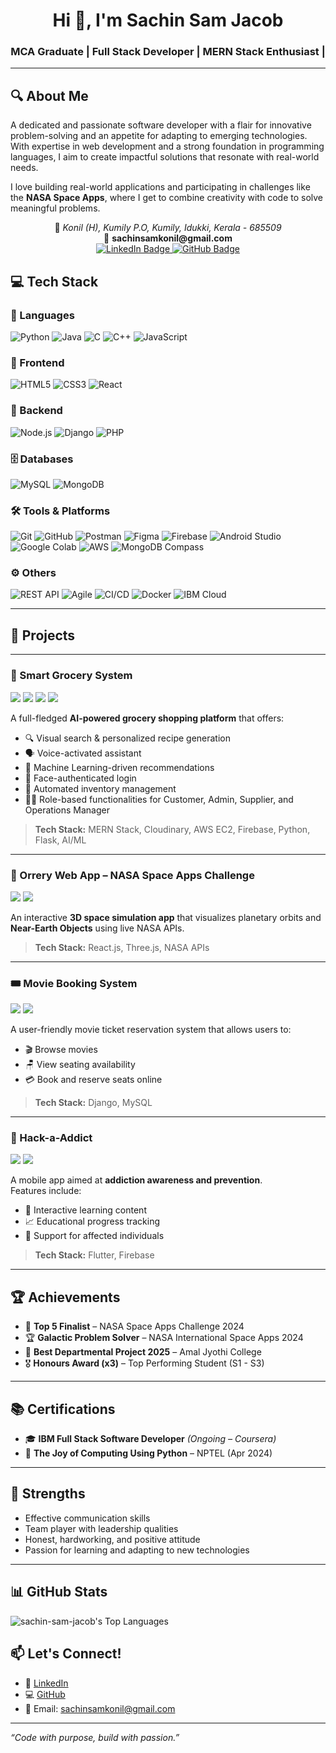 <h1 align="center">Hi 👋, I'm Sachin Sam Jacob</h1>
<h3 align="center">MCA Graduate | Full Stack Developer | MERN Stack Enthusiast |
</h3>

---

## 🔍 About Me

A dedicated and passionate software developer with a flair for innovative problem-solving and an appetite for adapting to emerging technologies. With expertise in web development and a strong foundation in programming languages, I aim to create impactful solutions that resonate with real-world needs.

I love building real-world applications and participating in challenges like the **NASA Space Apps**, where I get to combine creativity with code to solve meaningful problems.

<p align="center">
  📍 <i>Konil (H), Kumily P.O, Kumily, Idukki, Kerala - 685509</i><br>
  📧 <b>sachinsamkonil@gmail.com</b><br>
  <a href="https://www.linkedin.com/in/sachinsamjacob/">
    <img src="https://img.shields.io/badge/LinkedIn-Connect-blue" alt="LinkedIn Badge"/>
  </a>
  <a href="https://github.com/sachin-sam-jacob">
    <img src="https://img.shields.io/badge/GitHub-Portfolio-black" alt="GitHub Badge"/>
  </a>
</p>

## 💻 Tech Stack

### 🧠 Languages
![Python](https://img.shields.io/badge/Python-3776AB?style=for-the-badge&logo=python&logoColor=white)
![Java](https://img.shields.io/badge/Java-ED8B00?style=for-the-badge&logo=java&logoColor=white)
![C](https://img.shields.io/badge/C-00599C?style=for-the-badge&logo=c&logoColor=white)
![C++](https://img.shields.io/badge/C++-00599C?style=for-the-badge&logo=c%2B%2B&logoColor=white)
![JavaScript](https://img.shields.io/badge/JavaScript-F7DF1E?style=for-the-badge&logo=javascript&logoColor=black)

### 🎨 Frontend
![HTML5](https://img.shields.io/badge/HTML5-E34F26?style=for-the-badge&logo=html5&logoColor=white)
![CSS3](https://img.shields.io/badge/CSS3-1572B6?style=for-the-badge&logo=css3&logoColor=white)
![React](https://img.shields.io/badge/React-20232A?style=for-the-badge&logo=react&logoColor=61DAFB)

### 🔧 Backend
![Node.js](https://img.shields.io/badge/Node.js-339933?style=for-the-badge&logo=nodedotjs&logoColor=white)
![Django](https://img.shields.io/badge/Django-092E20?style=for-the-badge&logo=django&logoColor=white)
![PHP](https://img.shields.io/badge/PHP-777BB4?style=for-the-badge&logo=php&logoColor=white)

### 🗄️ Databases
![MySQL](https://img.shields.io/badge/MySQL-4479A1?style=for-the-badge&logo=mysql&logoColor=white)
![MongoDB](https://img.shields.io/badge/MongoDB-47A248?style=for-the-badge&logo=mongodb&logoColor=white)

### 🛠️ Tools & Platforms
![Git](https://img.shields.io/badge/Git-F05032?style=for-the-badge&logo=git&logoColor=white)
![GitHub](https://img.shields.io/badge/GitHub-181717?style=for-the-badge&logo=github&logoColor=white)
![Postman](https://img.shields.io/badge/Postman-FF6C37?style=for-the-badge&logo=postman&logoColor=white)
![Figma](https://img.shields.io/badge/Figma-F24E1E?style=for-the-badge&logo=figma&logoColor=white)
![Firebase](https://img.shields.io/badge/Firebase-FFCA28?style=for-the-badge&logo=firebase&logoColor=black)
![Android Studio](https://img.shields.io/badge/Android_Studio-3DDC84?style=for-the-badge&logo=android-studio&logoColor=white)
![Google Colab](https://img.shields.io/badge/Google_Colab-F9AB00?style=for-the-badge&logo=googlecolab&logoColor=black)
![AWS](https://img.shields.io/badge/AWS_EC2-FF9900?style=for-the-badge&logo=amazon-aws&logoColor=white)
![MongoDB Compass](https://img.shields.io/badge/MongoDB_Compass-47A248?style=for-the-badge&logo=mongodb&logoColor=white)

### ⚙️ Others
![REST API](https://img.shields.io/badge/REST_API-006400?style=for-the-badge&logo=fastapi&logoColor=white)
![Agile](https://img.shields.io/badge/Agile-009688?style=for-the-badge&logo=scrumalliance&logoColor=white)
![CI/CD](https://img.shields.io/badge/CI/CD-D14836?style=for-the-badge&logo=gitlab&logoColor=white)
![Docker](https://img.shields.io/badge/Docker-2496ED?style=for-the-badge&logo=docker&logoColor=white)
![IBM Cloud](https://img.shields.io/badge/IBM_Cloud-1261FE?style=for-the-badge&logo=ibmcloud&logoColor=white)


---

## 🚀 Projects

---

### 🛒 Smart Grocery System  
<img src="https://img.shields.io/badge/MERN-Stack-blue?style=flat-square&logo=react" />
<img src="https://img.shields.io/badge/AI--Driven-Enabled-brightgreen?style=flat-square" />
<img src="https://img.shields.io/badge/AWS-EC2-orange?style=flat-square&logo=amazonaws" />
<img src="https://img.shields.io/badge/MongoDB-Atlas-green?style=flat-square&logo=mongodb" />

A full-fledged **AI-powered grocery shopping platform** that offers:
- 🔍 Visual search & personalized recipe generation  
- 🗣️ Voice-activated assistant  
- 🧠 Machine Learning-driven recommendations  
- 🔐 Face-authenticated login  
- 🔄 Automated inventory management  
- 🧑‍💼 Role-based functionalities for Customer, Admin, Supplier, and Operations Manager  

> **Tech Stack:** MERN Stack, Cloudinary, AWS EC2, Firebase, Python, Flask, AI/ML

---

### 🌌 Orrery Web App – NASA Space Apps Challenge  
<img src="https://img.shields.io/badge/3D-NASA_App-lightblue?style=flat-square&logo=nasa" />
<img src="https://img.shields.io/badge/Three.js-Visualization-black?style=flat-square&logo=three.js" />

An interactive **3D space simulation app** that visualizes planetary orbits and **Near-Earth Objects** using live NASA APIs.

> **Tech Stack:** React.js, Three.js, NASA APIs

---

### 🎟️ Movie Booking System  
<img src="https://img.shields.io/badge/Django-WebApp-green?style=flat-square&logo=django" />
<img src="https://img.shields.io/badge/MySQL-Database-blue?style=flat-square&logo=mysql" />

A user-friendly movie ticket reservation system that allows users to:
- 🎬 Browse movies
- 🪑 View seating availability
- 💳 Book and reserve seats online

> **Tech Stack:** Django, MySQL

---

### 📱 Hack-a-Addict  
<img src="https://img.shields.io/badge/Flutter-Mobile_App-blue?style=flat-square&logo=flutter" />
<img src="https://img.shields.io/badge/Firebase-Backend-yellow?style=flat-square&logo=firebase" />

A mobile app aimed at **addiction awareness and prevention**.  
Features include:
- 🧠 Interactive learning content  
- 📈 Educational progress tracking  
- 👥 Support for affected individuals  

> **Tech Stack:** Flutter, Firebase

---

## 🏆 Achievements

- 🥇 **Top 5 Finalist** – NASA Space Apps Challenge 2024  
- 🏆 **Galactic Problem Solver** – NASA International Space Apps 2024  
- 🥇 **Best Departmental Project 2025** – Amal Jyothi College  
- 🎖️ **Honours Award (x3)** – Top Performing Student (S1 - S3)

---

## 📚 Certifications

- 🎓 **IBM Full Stack Software Developer** *(Ongoing – Coursera)*  
- 🐍 **The Joy of Computing Using Python** – NPTEL (Apr 2024)

---

## 🌟 **Strengths**

- Effective communication skills
- Team player with leadership qualities
- Honest, hardworking, and positive attitude
- Passion for learning and adapting to new technologies 

---

## 📊 GitHub Stats
![sachin-sam-jacob's Top Languages](https://github-readme-stats.vercel.app/api/top-langs/?username=sachin-sam-jacob&theme=vue-dark&show_icons=true&hide_border=true&layout=compact)
## 📫 Let's Connect!

- 🔗 [LinkedIn](https://www.linkedin.com/in/sachinsamjacob/)  
- 💻 [GitHub](https://github.com/sachin-sam-jacob)  
- 📧 Email: sachinsamkonil@gmail.com  

---

*“Code with purpose, build with passion.”*

